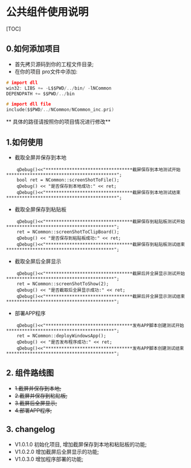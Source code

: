 # 公共组件使用说明

[TOC]

## 0.如何添加项目

* 首先拷贝源码到你的工程文件目录;
* 在你的项目 pro文件中添加:

```c
# import dll
win32: LIBS += -L$$PWD/../bin/ -lNCommon
DEPENDPATH += $$PWD/../bin

# import dll file
include($$PWD/../NCommon/NCommon_inc.pri)
```

** 具体的路径请按照你的项目情况进行修改**

## 1.如何使用

* 截取全屏并保存到本地

```
    qDebug()<<"*********************************截屏保存到本地测试开始******************************************";
    bool ret = NCommon::screenShotToFile();
    qDebug() << "是否保存到本地成功:" << ret;
    qDebug()<<"*********************************截屏保存到本地测试结束******************************************";
```

* 截取全屏保存到粘贴板

```
    qDebug()<<"*********************************截屏保存到粘贴板测试开始*****************************************";
    ret = NCommon::screenShotToClipBoard();
    qDebug() << "是否保存到粘贴板成功:" << ret;
    qDebug()<<"*********************************截屏保存到粘贴板测试结束*****************************************";
```

* 截取全屏后全屏显示

```
    qDebug()<<"*********************************截屏后并全屏显示测试开始*****************************************";
    ret = NCommon::screenShotToShow(2);
    qDebug() << "是否截取后全屏显示成功:" << ret;
    qDebug()<<"*********************************截屏后并全屏显示测试结束*****************************************";
```

* 部署APP程序

```
    qDebug()<<"*********************************发布APP脚本创建测试开始*****************************************";
    ret = NCommon::deployWindowsApp();
    qDebug() << "是否发布程序成功:" << ret;
    qDebug()<<"*********************************发布APP脚本创建测试结束*****************************************";
```

## 2. 组件路线图

* ~~1.截屏并保存到本地;~~
* ~~2.截屏并保存到粘贴板;~~
* ~~3.截屏后全屏显示;~~
* ~~4.部署APP程序;~~

## 3. changelog

* V1.0.1.0 初始化项目, 增加截屏保存到本地和粘贴板的功能;
* V1.0.2.0 增加截屏后全屏显示的功能;
* V1.0.3.0 增加程序部署的功能;
